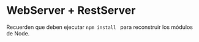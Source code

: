 # WebServer + RestServer

Recuerden que deben ejecutar ```npm install ``` para reconstruir los módulos de Node.